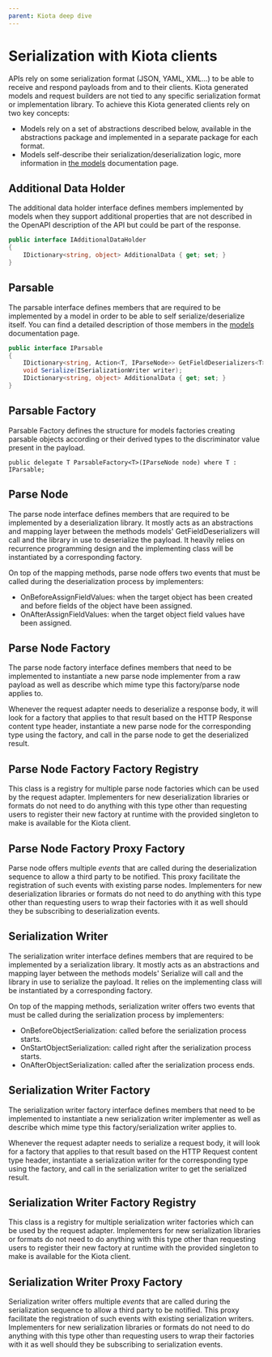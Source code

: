 ```yaml
---
parent: Kiota deep dive
---
```


# Serialization with Kiota clients

APIs rely on some serialization format (JSON, YAML, XML...) to be able to receive and respond payloads from and to their clients. Kiota generated models and request builders are not tied to any specific serialization format or implementation library. To achieve this Kiota generated clients rely on two key concepts:

- Models rely on a set of abstractions described below, available in the abstractions package and implemented in a separate package for each format.
- Models self-describe their serialization/deserialization logic, more information in [the models](./models.md) documentation page.

## Additional Data Holder

The additional data holder interface defines members implemented by models when they support additional properties that are not described in the OpenAPI description of the API but could be part of the response.

```csharp
public interface IAdditionalDataHolder
{
    IDictionary<string, object> AdditionalData { get; set; }
}

```

## Parsable

The parsable interface defines members that are required to be implemented by a model in order to be able to self serialize/deserialize itself. You can find a detailed description of those members in the [models](./models.md) documentation page.

```csharp
public interface IParsable
{
    IDictionary<string, Action<T, IParseNode>> GetFieldDeserializers<T>();
    void Serialize(ISerializationWriter writer);
    IDictionary<string, object> AdditionalData { get; set; }
}
```

## Parsable Factory

Parsable Factory defines the structure for models factories creating parsable objects according or their derived types to the discriminator value present in the payload.

```CSharp
public delegate T ParsableFactory<T>(IParseNode node) where T : IParsable;
```

## Parse Node

The parse node interface defines members that are required to be implemented by a deserialization library. It mostly acts as an abstractions and mapping layer between the methods models' GetFieldDeserializers will call and the library in use to deserialize the payload. It heavily relies on recurrence programming design and the implementing class will be instantiated by a corresponding factory.

On top of the mapping methods, parse node offers two events that must be called during the deserialization process by implementers:

- OnBeforeAssignFieldValues: when the target object has been created and before fields of the object have been assigned.
- OnAfterAssignFieldValues: when the target object field values have been assigned.

## Parse Node Factory

The parse node factory interface defines members that need to be implemented to instantiate a new parse node implementer from a raw payload as well as describe which mime type this factory/parse node applies to.

Whenever the request adapter needs to deserialize a response body, it will look for a factory that applies to that result based on the HTTP Response content type header, instantiate a new parse node for the corresponding type using the factory, and call in the parse node to get the deserialized result.

## Parse Node Factory Factory Registry

This class is a registry for multiple parse node factories which can be used by the request adapter. Implementers for new deserialization libraries or formats do not need to do anything with this type other than requesting users to register their new factory at runtime with the provided singleton to make is available for the Kiota client.

## Parse Node Factory Proxy Factory

Parse node offers multiple *events* that are called during the deserialization sequence to allow a third party to be notified. This proxy facilitate the registration of such events with existing parse nodes. Implementers for new deserialization libraries or formats do not need to do anything with this type other than requesting users to wrap their factories with it as well should they be subscribing to deserialization events.

## Serialization Writer

The serialization writer interface defines members that are required to be implemented by a serialization library. It mostly acts as an abstractions and mapping layer between the methods models' Serialize will call and the library in use to serialize the payload. It relies on the implementing class will be instantiated by a corresponding factory.

On top of the mapping methods, serialization writer offers two events that must be called during the serialization process by implementers:

- OnBeforeObjectSerialization: called before the serialization process starts.
- OnStartObjectSerialization: called right after the serialization process starts.
- OnAfterObjectSerialization: called after the serialization process ends.

## Serialization Writer Factory

The serialization writer factory interface defines members that need to be implemented to instantiate a new serialization writer implementer as well as describe which mime type this factory/serialization writer applies to.

Whenever the request adapter needs to serialize a request body, it will look for a factory that applies to that result based on the HTTP Request content type header, instantiate a serialization writer for the corresponding type using the factory, and call in the serialization writer to get the serialized result.

## Serialization Writer Factory Registry

This class is a registry for multiple serialization writer factories which can be used by the request adapter. Implementers for new serialization libraries or formats do not need to do anything with this type other than requesting users to register their new factory at runtime with the provided singleton to make is available for the Kiota client.

## Serialization Writer Proxy Factory

Serialization writer offers multiple *events* that are called during the serialization sequence to allow a third party to be notified. This proxy facilitate the registration of such events with existing serialization writers. Implementers for new serialization libraries or formats do not need to do anything with this type other than requesting users to wrap their factories with it as well should they be subscribing to serialization events.
